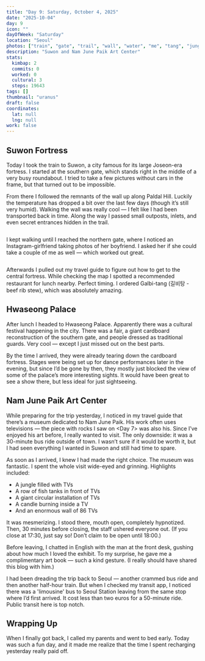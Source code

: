 ```yaml
---
title: "Day 9: Saturday, October 4, 2025"
date: "2025-10-04"
day: 9
icon: ""
dayOfWeek: "Saturday"
location: "Seoul"
photos: ["train", "gate", "trail", "wall", "water", "me", "tang", "jungle", "fish", "uranus", "candle", "matrix"]
description: "Suwon and Nam June Paik Art Center"
stats:
  kimbap: 2
  commits: 0
  worked: 0
  cultural: 3
  steps: 19643
tags: []
thumbnail: "uranus"
draft: false
coordinates:
  lat: null
  lng: null
work: false
---
```


## Suwon Fortress
Today I took the train to Suwon, a city famous for its large Joseon-era fortress. I started at the southern gate, which stands right in the middle of a very busy roundabout. I tried to take a few pictures without cars in the frame, but that turned out to be impossible.  

From there I followed the remnants of the wall up along Paldal Hill. Luckily the temperature has dropped a bit over the last few days (though it’s still very humid). Walking the wall was really cool — I felt like I had been transported back in time. Along the way I passed small outposts, inlets, and even secret entrances hidden in the trail.  

<Img trail desc="Are you sure the hike is tomorrow?">

I kept walking until I reached the northern gate, where I noticed an Instagram-girlfriend taking photos of her boyfriend. I asked her if she could take a couple of me as well — which worked out great.  

<Img me desc="You're welcome mom!">

Afterwards I pulled out my travel guide to figure out how to get to the central fortress. While checking the map I spotted a recommended restaurant for lunch nearby. Perfect timing. I ordered Galbi-tang (길비탕 - beef rib stew), which was absolutely amazing.  

## Hwaseong Palace
After lunch I headed to Hwaseong Palace. Apparently there was a cultural festival happening in the city. There was a fair, a giant cardboard reconstruction of the southern gate, and people dressed as traditional guards. Very cool — except I just missed out on the best parts.  

By the time I arrived, they were already tearing down the cardboard fortress. Stages were being set up for dance performances later in the evening, but since I’d be gone by then, they mostly just blocked the view of some of the palace’s more interesting sights. It would have been great to see a show there, but less ideal for just sightseeing.  

## Nam June Paik Art Center
While preparing for the trip yesterday, I noticed in my travel guide that there’s a museum dedicated to Nam June Paik. His work often uses televisions — the piece with rocks I saw on <Day 7> was also his. Since I’ve enjoyed his art before, I really wanted to visit. The only downside: it was a 30-minute bus ride outside of town. I wasn’t sure if it would be worth it, but I had seen everything I wanted in Suwon and still had time to spare.  

As soon as I arrived, I knew I had made the right choice. The museum was fantastic. I spent the whole visit wide-eyed and grinning. Highlights included:  
- A jungle filled with TVs  
- A row of fish tanks in front of TVs  
- A giant circular installation of TVs  
- A candle burning inside a TV  
- And an enormous wall of 86 TVs  

It was mesmerizing. I stood there, mouth open, completely hypnotized. Then, 30 minutes before closing, the staff ushered everyone out. (If you close at 17:30, just say so! Don’t claim to be open until 18:00.)  

Before leaving, I chatted in English with the man at the front desk, gushing about how much I loved the exhibit. To my surprise, he gave me a complimentary art book — such a kind gesture. (I really should have shared this blog with him.)  

I had been dreading the trip back to Seoul — another crammed bus ride and then another half-hour train. But when I checked my transit app, I noticed there was a 'limousine' bus to Seoul Station leaving from the same stop where I’d first arrived. It cost less than two euros for a 50-minute ride. Public transit here is top notch.  

## Wrapping Up
When I finally got back, I called my parents and went to bed early. Today was such a fun day, and it made me realize that the time I spent recharging yesterday really paid off.  


